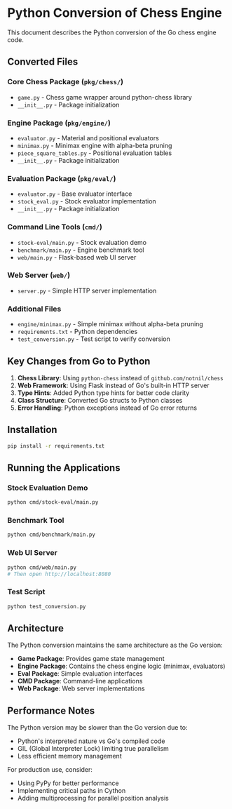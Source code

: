 # Python Conversion of Chess Engine

This document describes the Python conversion of the Go chess engine code.

## Converted Files

### Core Chess Package (`pkg/chess/`)
- `game.py` - Chess game wrapper around python-chess library
- `__init__.py` - Package initialization

### Engine Package (`pkg/engine/`)
- `evaluator.py` - Material and positional evaluators
- `minimax.py` - Minimax engine with alpha-beta pruning
- `piece_square_tables.py` - Positional evaluation tables
- `__init__.py` - Package initialization

### Evaluation Package (`pkg/eval/`)
- `evaluator.py` - Base evaluator interface
- `stock_eval.py` - Stock evaluator implementation
- `__init__.py` - Package initialization

### Command Line Tools (`cmd/`)
- `stock-eval/main.py` - Stock evaluation demo
- `benchmark/main.py` - Engine benchmark tool
- `web/main.py` - Flask-based web UI server

### Web Server (`web/`)
- `server.py` - Simple HTTP server implementation

### Additional Files
- `engine/minimax.py` - Simple minimax without alpha-beta pruning
- `requirements.txt` - Python dependencies
- `test_conversion.py` - Test script to verify conversion

## Key Changes from Go to Python

1. **Chess Library**: Using `python-chess` instead of `github.com/notnil/chess`
2. **Web Framework**: Using Flask instead of Go's built-in HTTP server
3. **Type Hints**: Added Python type hints for better code clarity
4. **Class Structure**: Converted Go structs to Python classes
5. **Error Handling**: Python exceptions instead of Go error returns

## Installation

```bash
pip install -r requirements.txt
```

## Running the Applications

### Stock Evaluation Demo
```bash
python cmd/stock-eval/main.py
```

### Benchmark Tool
```bash
python cmd/benchmark/main.py
```

### Web UI Server
```bash
python cmd/web/main.py
# Then open http://localhost:8080
```

### Test Script
```bash
python test_conversion.py
```

## Architecture

The Python conversion maintains the same architecture as the Go version:

- **Game Package**: Provides game state management
- **Engine Package**: Contains the chess engine logic (minimax, evaluators)
- **Eval Package**: Simple evaluation interfaces
- **CMD Package**: Command-line applications
- **Web Package**: Web server implementations

## Performance Notes

The Python version may be slower than the Go version due to:
- Python's interpreted nature vs Go's compiled code
- GIL (Global Interpreter Lock) limiting true parallelism
- Less efficient memory management

For production use, consider:
- Using PyPy for better performance
- Implementing critical paths in Cython
- Adding multiprocessing for parallel position analysis